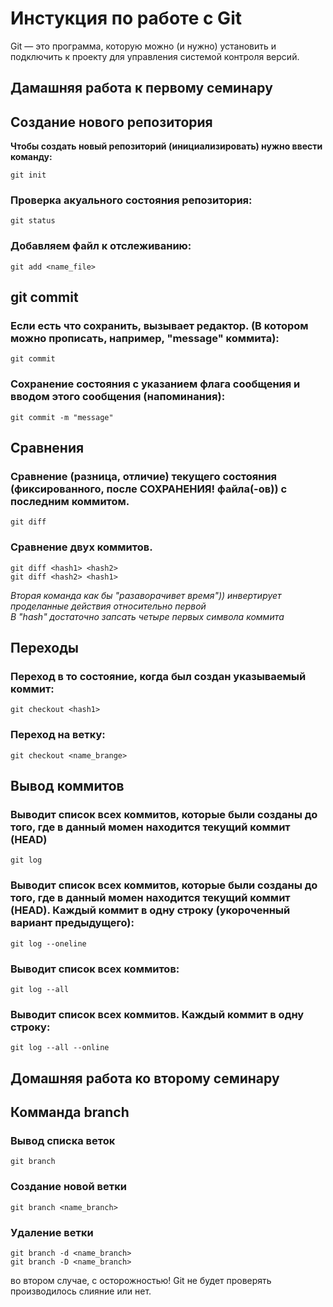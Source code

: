 # Инстукция по работе с Git

Git — это программа, которую можно (и нужно) установить и подключить к проекту для управления системой контроля версий.

## **Дамашняя работа к первому семинару**
## Создание нового репозитория

**Чтобы создать новый репозиторий (инициализировать) нужно ввести команду:**

    git init

### Проверка акуального состояния репозитория:

    git status

### Добавляем файл к отслеживанию:

    git add <name_file>

 ## git commit
 ### Если есть что сохранить, вызывает редактор. (В котором можно прописать, например, "message" коммита):

    git commit 

### Сохранение состояния с указанием флага сообщения и вводом этого сообщения (напоминания):

    git commit -m "message"

## Сравнения
### Сравнение (разница, отличие) текущего состояния (фиксированного, после СОХРАНЕНИЯ! файла(-ов)) с последним коммитом.

    git diff

### Cравнение двух коммитов. 

    git diff <hash1> <hash2>
    git diff <hash2> <hash1>  

 *Вторая команда как бы "разаворачивет время")) инвертирует проделанные действия относительно первой  
 В "hash" достаточно запсать четыре первых символа коммита*

## Переходы
### Переход в то состояние, когда был создан указываемый коммит:

    git checkout <hash1>

### Переход на ветку:

    git checkout <name_brange>

## Вывод коммитов
### Выводит список всех коммитов, которые были созданы до того, где в данный момен находится текущий коммит (HEAD)

    git log

 
### Выводит список всех коммитов, которые были созданы до того, где в данный момен находится текущий коммит (HEAD). Каждый коммит в одну строку (укороченный вариант предыдущего):


    git log --oneline

 
### Выводит список всех коммитов:

    git log --all

### Выводит список всех коммитов. Каждый коммит в одну строку:

    git log --all --online

## **Домашняя работа ко второму семинару**

## Комманда branch
### Вывод списка веток

    git branch

### Создание новой ветки

    git branch <name_branch>

### Удаление ветки

    git branch -d <name_branch>
    git branch -D <name_branch>
во втором случае, с осторожностью! Git не будет проверять производилось слияние или нет.

